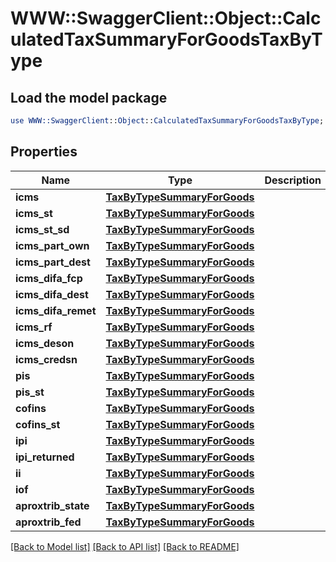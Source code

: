 # WWW::SwaggerClient::Object::CalculatedTaxSummaryForGoodsTaxByType

## Load the model package
```perl
use WWW::SwaggerClient::Object::CalculatedTaxSummaryForGoodsTaxByType;
```

## Properties
Name | Type | Description | Notes
------------ | ------------- | ------------- | -------------
**icms** | [**TaxByTypeSummaryForGoods**](TaxByTypeSummaryForGoods.md) |  | [optional] 
**icms_st** | [**TaxByTypeSummaryForGoods**](TaxByTypeSummaryForGoods.md) |  | [optional] 
**icms_st_sd** | [**TaxByTypeSummaryForGoods**](TaxByTypeSummaryForGoods.md) |  | [optional] 
**icms_part_own** | [**TaxByTypeSummaryForGoods**](TaxByTypeSummaryForGoods.md) |  | [optional] 
**icms_part_dest** | [**TaxByTypeSummaryForGoods**](TaxByTypeSummaryForGoods.md) |  | [optional] 
**icms_difa_fcp** | [**TaxByTypeSummaryForGoods**](TaxByTypeSummaryForGoods.md) |  | [optional] 
**icms_difa_dest** | [**TaxByTypeSummaryForGoods**](TaxByTypeSummaryForGoods.md) |  | [optional] 
**icms_difa_remet** | [**TaxByTypeSummaryForGoods**](TaxByTypeSummaryForGoods.md) |  | [optional] 
**icms_rf** | [**TaxByTypeSummaryForGoods**](TaxByTypeSummaryForGoods.md) |  | [optional] 
**icms_deson** | [**TaxByTypeSummaryForGoods**](TaxByTypeSummaryForGoods.md) |  | [optional] 
**icms_credsn** | [**TaxByTypeSummaryForGoods**](TaxByTypeSummaryForGoods.md) |  | [optional] 
**pis** | [**TaxByTypeSummaryForGoods**](TaxByTypeSummaryForGoods.md) |  | [optional] 
**pis_st** | [**TaxByTypeSummaryForGoods**](TaxByTypeSummaryForGoods.md) |  | [optional] 
**cofins** | [**TaxByTypeSummaryForGoods**](TaxByTypeSummaryForGoods.md) |  | [optional] 
**cofins_st** | [**TaxByTypeSummaryForGoods**](TaxByTypeSummaryForGoods.md) |  | [optional] 
**ipi** | [**TaxByTypeSummaryForGoods**](TaxByTypeSummaryForGoods.md) |  | [optional] 
**ipi_returned** | [**TaxByTypeSummaryForGoods**](TaxByTypeSummaryForGoods.md) |  | [optional] 
**ii** | [**TaxByTypeSummaryForGoods**](TaxByTypeSummaryForGoods.md) |  | [optional] 
**iof** | [**TaxByTypeSummaryForGoods**](TaxByTypeSummaryForGoods.md) |  | [optional] 
**aproxtrib_state** | [**TaxByTypeSummaryForGoods**](TaxByTypeSummaryForGoods.md) |  | [optional] 
**aproxtrib_fed** | [**TaxByTypeSummaryForGoods**](TaxByTypeSummaryForGoods.md) |  | [optional] 

[[Back to Model list]](../README.md#documentation-for-models) [[Back to API list]](../README.md#documentation-for-api-endpoints) [[Back to README]](../README.md)



